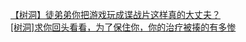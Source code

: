 [【树洞】徒弟弟你把游戏玩成谍战片这样真的大丈夫？](http://tieba.baidu.com/p/3160343237?see_lz=1&pn=)   
[[树洞]求你回头看看，为了保住你，你的治疗被揍的有多惨](http://tieba.baidu.com/p/3159948767?see_lz=1&pn=)   

